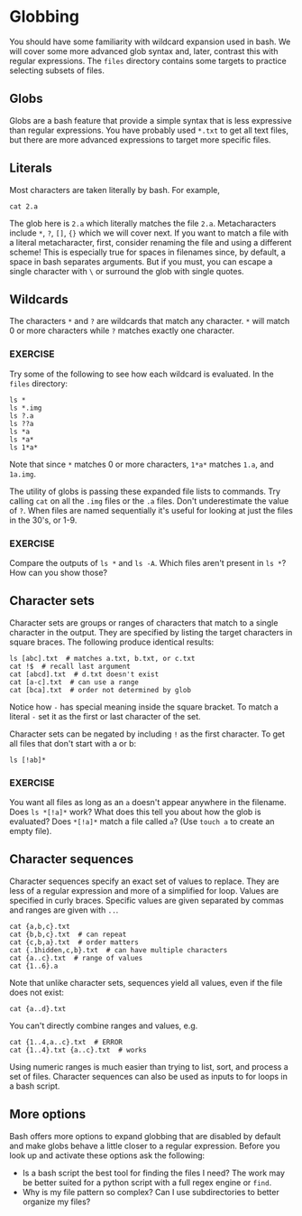 # Globbing
You should have some familiarity with wildcard expansion used in bash.  We
will cover some more advanced glob syntax and, later, contrast this with
regular expressions.  The `files` directory contains some targets to
practice selecting subsets of files.

## Globs
Globs are a bash feature that provide a simple syntax that is less expressive
than regular expressions.  You have probably used `*.txt` to get all text files,
but there are more advanced expressions to target more specific files.

## Literals
Most characters are taken literally by bash.  For example,
```
cat 2.a
```
The glob here is `2.a` which literally matches the file `2.a`.  Metacharacters
include `*`, `?`, `[]`, `{}` which we will cover next.  If you want to match a
file with a literal metacharacter, first, consider renaming the file and
using a different scheme!  This is especially true for spaces in filenames
since, by default, a space in bash separates arguments.  But if you must, you
can escape a single character with `\` or surround the glob with single quotes.

## Wildcards
The characters `*` and `?` are wildcards that match any character.  `*` will
match 0 or more characters while `?` matches exactly one character.

### EXERCISE
Try some of the following to see how each wildcard is evaluated.  In the 
`files` directory:
```
ls *
ls *.img
ls ?.a
ls ??a
ls *a
ls *a*
ls 1*a*
```

Note that since `*` matches 0 or more characters, `1*a*` matches `1.a`,
and `1a.img`.

The utility of globs is passing these expanded file lists to commands.
Try calling `cat` on all the `.img` files or the `.a` files.  Don't
underestimate the value of `?`.  When files are named sequentially it's useful
for looking at just the files in the 30's, or 1-9.

### EXERCISE
Compare the outputs of `ls *` and `ls -A`.  Which files aren't present in
`ls *`?  How can you show those?

## Character sets
Character sets are groups or ranges of characters that match to a single
character in the output.  They are specified by listing the target characters
in square braces.  The following produce identical results:
```
ls [abc].txt  # matches a.txt, b.txt, or c.txt
cat !$  # recall last argument
cat [abcd].txt  # d.txt doesn't exist
cat [a-c].txt  # can use a range
cat [bca].txt  # order not determined by glob
```

Notice how `-` has special meaning inside the square bracket.  To match a
literal `-` set it as the first or last character of the set.

Character sets can be negated by including `!` as the first character.  To
get all files that don't start with a or b:
```
ls [!ab]*
```

### EXERCISE
You want all files as long as an `a` doesn't appear anywhere in the filename.
Does `ls *[!a]*` work?  What does this tell you about how the glob is
evaluated?  Does `*[!a]*` match a file called `a`?  (Use `touch a` to create an
empty file).

## Character sequences
Character sequences specify an exact set of values to replace.  They are less
of a regular expression and more of a simplified for loop.  Values are
specified in curly braces.  Specific values are given separated by commas and
ranges are given with `..`.
```
cat {a,b,c}.txt
cat {b,b,c}.txt  # can repeat
cat {c,b,a}.txt  # order matters
cat {.1hidden,c,b}.txt  # can have multiple characters
cat {a..c}.txt  # range of values
cat {1..6}.a
```

Note that unlike character sets, sequences yield all values, even if the file
does not exist:
```
cat {a..d}.txt
```

You can't directly combine ranges and values, e.g.
```
cat {1..4,a..c}.txt  # ERROR
cat {1..4}.txt {a..c}.txt  # works
```

Using numeric ranges is much easier than trying to list, sort, and process a
set of files.  Character sequences can also be used as inputs to for loops in a
bash script.

## More options
Bash offers more options to expand globbing that are disabled by default and
make globs behave a little closer to a regular expression.  Before you look up
and activate these options ask the following:
 - Is a bash script the best tool for finding the files I need?  The work
   may be better suited for a python script with a full regex engine or `find`.
 - Why is my file pattern so complex?  Can I use subdirectories to better
   organize my files?
